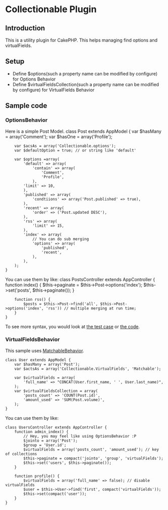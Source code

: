 # Collectionable Plugin #

## Introduction ##
This is a utility plugin for CakePHP. This helps managing find options and virtualFields.

## Setup ##
* Define $options(such a property name can be modified by configure) for Options Behavior
* Define $virtualFieldsCollection(such a property name can be modified by configure) for VirtualFields Behavior

## Sample code ##

### OptionsBehavior ###

Here is a simple Post Model.
	class Post extends AppModel {
		var $hasMany = array('Comment');
		var $hasOne = array('Profile');

		var $acsAs = array('Collectionable.options');
		var $defaultOption = true; // or string like 'default'

		var $options =array(
			'default' => array(
				'contain' => array(
					'Comment',
					'Profile',
				),
			'limit' => 10,
			),
			'published' => array(
				'condtiions' => array('Post.published' => true),
			),
			'recent' => array(
				'order' => ('Post.updated DESC'),
			),
			'rss' => array(
				'limit' => 15,
			),
			'index' => array(
				// You can do sub merging
				'options' => array(
					'published',
					'recent',
				),
			),
		);
	}

You can use them by like:
	class PostsController extends AppController {
		function index() {
			$this->paginate = $this->Post->options('index');
			$this->set('posts', $this->paginate());
		}

		function rss() {
			$posts = $this->Post->find('all', $this->Post->options('index', 'rss')) // multiple merging at run time;
		}
	}

To see more syntax, you would look at [the test case](http://github.com/hiromi2424/Collectionable/blob/master/tests/cases/behaviors/options.test.php) or [the code](http://github.com/hiromi2424/Collectionable/blob/master/models/behaviors/options.php).

### VirtualFieldsBehavior ###

This sample uses [MatchableBehavior](http://github.com/hiromi2424/MatchableBehavior).

	class User extends AppModel {
		var $hasMany = array('Post');
		var $actsAs = array('Collectionable.VirtualFields', 'Matchable');

		var $virtualFields = array(
			'full_name' => "CONCAT(User.first_name, ' ', User.last_name)",
		);
		var $virtualFieldsCollection = array(
			'posts_count' => 'COUNT(Post.id)',
			'amount_used' => 'SUM(Post.volume)',
		);
	}

You can use them by like:


	class UsersController extends AppController {
		function admin_index() {
			// Hey, you may feel like using OptionsBehavior :P
			$jointo = array('Post');
			$group = 'User.id';
			$virtualFields = array('posts_count', 'amount_used'); // key of collections
			$this->paginate = compact('jointo', 'group', 'virtualFields');
			$this->set('users', $this->paginate());
		}

		function profile() {
			$virtualFields = array('full_name' => false); // disable virtualFields
			$user = $this->User->find('first', compact('virtualFields'));
			$this->set(compact('user'));
		}
	}
